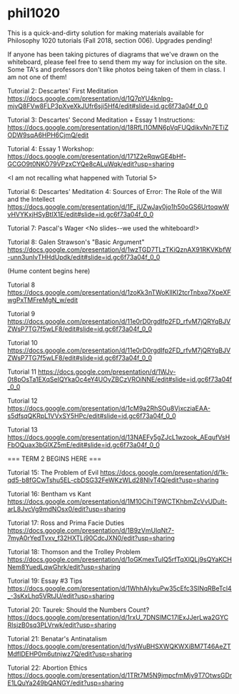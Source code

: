 # phil1020
This is a quick-and-dirty solution for making materials available for Philosophy 1020 tutorials (Fall 2018, section 006). Upgrades pending!

If anyone has been taking pictures of diagrams that we've drawn on the whiteboard, please feel free to send them my way for inclusion on the site. Some TA's and professors don't like photos being taken of them in class. I am not one of them!

Tutorial 2: Descartes' First Meditation
https://docs.google.com/presentation/d/1Q7pYU4knlpg-mjvQ8FVw8FLP3pXveXkJUfr6sji5Hf4/edit#slide=id.gc6f73a04f_0_0

Tutorial 3: Descartes' Second Meditation + Essay 1 Instructions:
https://docs.google.com/presentation/d/18RfLl1OMN6pVqFUQdikvNn7ETiZODW9sqA6HPH6CjmQ/edit

Tutorial 4: Essay 1 Workshop:
https://docs.google.com/presentation/d/171Z2eRqwGE4bHf-GCGO9t0NKO79VPzxCYQe8cALuWqk/edit?usp=sharing

<I am not recalling what happened with Tutorial 5>

Tutorial 6: Descartes' Meditation 4: Sources of Error: The Role of the Will and the Intellect
https://docs.google.com/presentation/d/1F_jUZwJay0jo1h50oGS6UrtoqwWvHVYKxjHSyBtIX1E/edit#slide=id.gc6f73a04f_0_0

Tutorial 7: Pascal's Wager
<No slides--we used the whiteboard!>

Tutorial 8: Galen Strawson's "Basic Argument"
https://docs.google.com/presentation/d/1wzTGD7TLzTKiQznAX91RKVKbfW-unn3unIvTHHdUpdk/edit#slide=id.gc6f73a04f_0_0


(Hume content begins here)

Tutorial 8
https://docs.google.com/presentation/d/1zoKk3nTWoKllKI2tcrTnbxq7XpeXFwgPxTMFreMgN_w/edit

Tutorial 9
https://docs.google.com/presentation/d/11e0rD0rgdIfp2FD_rfvM7jQRYqBJVZWsP7TG7f5wLF8/edit#slide=id.gc6f73a04f_0_0

Tutorial 10
https://docs.google.com/presentation/d/11e0rD0rgdIfp2FD_rfvM7jQRYqBJVZWsP7TG7f5wLF8/edit#slide=id.gc6f73a04f_0_0

Tutorial 11
https://docs.google.com/presentation/d/1WJv-0t8pOsTa1EXqSeIQYkaOc4eY4UOyZBCzVROiNNE/edit#slide=id.gc6f73a04f_0_0

Tutorial 12
https://docs.google.com/presentation/d/1cM9a2RhSOu8VjxcziaEAA-s5dfsqQKRpL1VVxSY5HPc/edit#slide=id.gc6f73a04f_0_0

Tutorial 13
https://docs.google.com/presentation/d/13NAEFy5gZJcL1wzook_AEqufVsHFbOQuax3bGlXZ5mE/edit#slide=id.gc6f73a04f_0_0

=== TERM 2 BEGINS HERE ===

Tutorial 15: The Problem of Evil
https://docs.google.com/presentation/d/1k-qd5-b8fGCwTshu5EL-cbDSG32FeWKzWLd28NIvT4Q/edit?usp=sharing

Tutorial 16: Bentham vs Kant
https://docs.google.com/presentation/d/1M10CihiT9WCTKhbmZcVvUDult-arL8JvcVg9mdNOsx0/edit?usp=sharing

Tutorial 17: Ross and Prima Facie Duties
https://docs.google.com/presentation/d/1B9zVmUlqNt7-7myA0rYedTvxv_f32HXTLj90CdcJXN0/edit?usp=sharing

Tutorial 18: Thomson and the Trolley Problem
https://docs.google.com/presentation/d/1oGKmexTuIQ5rfTqXlQLj9sQYaKCHNem8YuedLqwGhrk/edit?usp=sharing

Tutorial 19: Essay #3 Tips
https://docs.google.com/presentation/d/1WhhAIykuPw35cEfc3SINqRBeTcl4_-3sKxLhq5VRtJU/edit?usp=sharing

Tutorial 20: Taurek: Should the Numbers Count?
https://docs.google.com/presentation/d/1rxU_7DNSlMC17lExJJerLwa2GYCRIsjzB0sq3PLVrwk/edit?usp=sharing

Tutorial 21: Benatar's Antinatalism
https://docs.google.com/presentation/d/1ysWuBHSXWQKWXiBM7T46AeZTMdfIDEHP0m6utnjwz7Q/edit?usp=sharing

Tutorial 22: Abortion Ethics
https://docs.google.com/presentation/d/1TRt7M5N9jmpcfmMjy9T7OtwsGDrE1LQuYa249bQANGY/edit?usp=sharing
